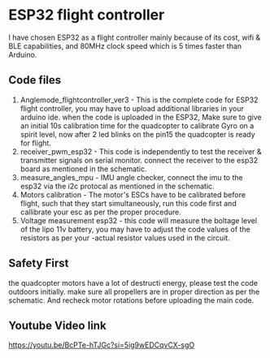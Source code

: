 # ESP32 flight controller
I have chosen ESP32 as a flight controller mainly because of its cost, wifi & BLE capabilities, and 80MHz clock speed which is 5 times faster than Arduino. 

## Code files
1. Anglemode_flightcontroller_ver3 -  This is the complete code for ESP32 flight controller, you may have to upload additional libraries in your arduino ide. when the code is uploaded in the ESP32, Make sure to give an initial 10s calibration time for the quadcopter to calibrate Gyro on a spirit level, now after 2 led blinks on the pin15 the quadcopter is ready for flight.
2. receiver_pwm_esp32 - This code is independently to test the receiver & transmitter signals on serial monitor. connect the receiver to the esp32 board as mentioned in the schematic.
3. measure_angles_mpu - IMU angle checker, connect the imu to the esp32 via the i2c protocal as mentioned in the schematic.
4. Motors calibration - The motor's ESCs have to be calibrated before flight, such that they start simultaneously, run this code first and callibrate your esc as per the proper procedure.
5. Voltage measurement esp32 - this code will measure the boltage level of the lipo 11v battery, you may have to adjust the code values of the resistors as per your -actual resistor values used in the circuit.

## Safety First
the quadcopter motors have a lot of destructi energy, please test the code outdoors initially. make sure all propellers are in proper direction as per the schematic. And recheck motor rotations before uploading the main code.

## Youtube Video link
https://youtu.be/BcPTe-hTJGc?si=5ig9wEDCqvCX-sgO
